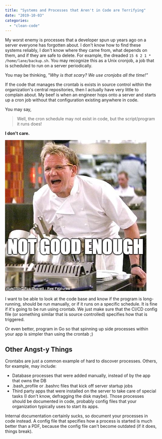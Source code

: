 ```yaml
---
title: "Systems and Processes that Aren't in Code are Terrifying"
date: "2019-10-03"
categories: 
  - "clean-code"
---
```


My worst enemy is processes that a developer spun up years ago on a server everyone has forgotten about. I don't know how to find these systems reliably, I don't know where they came from, what depends on them, and if they are safe to delete. For example, the dreaded `15 6 2 1 * /home/lane/backup.sh`. You may recognize this as a Unix cronjob, a job that is scheduled to run on a server periodically.

You may be thinking, _"Why is that scary? We use cronjobs all the time!"_

If the code that manages the crontab is exists in source control within the organization's central repositories, then I actually have very little to complain about. My beef is when an engineer hops onto a server and starts up a cron job without that configuration existing anywhere in code.

You may say,

> Well, the cron schedule may not exist in code, but the script/program it runs does!

**I don't care.**

![gordon ramsay](images/26ipc1.jpg)

I want to be able to look at the code base and know if the program is long-running, should be run manually, or if it runs on a specific schedule. It is fine if it's going to be run using crontab. We just make sure that the CI/CD config file (or something similar that is source controlled) specifies how that is triggered.

Or even better, program in Go so that spinning up side processes within your app is simpler than using the crontab ;)

## Other Angst-y Things

Crontabs are just a common example of hard to discover processes. Others, for example, may include:

- Database processes that were added manually, instead of by the app that owns the DB
- .bash\_profile or .bashrc files that kick off server startup jobs
- Third party apps that were installed on the server to take care of special tasks (I don't know, defragging the disk maybe). Those processes should be documented in code, probably config files that your organization typically uses to start its apps.

Internal documentation certainly sucks, so document your processes in code instead. A config file that specifies how a process is started is much better than a PDF, because the config file can't become outdated (if it does, things break).
